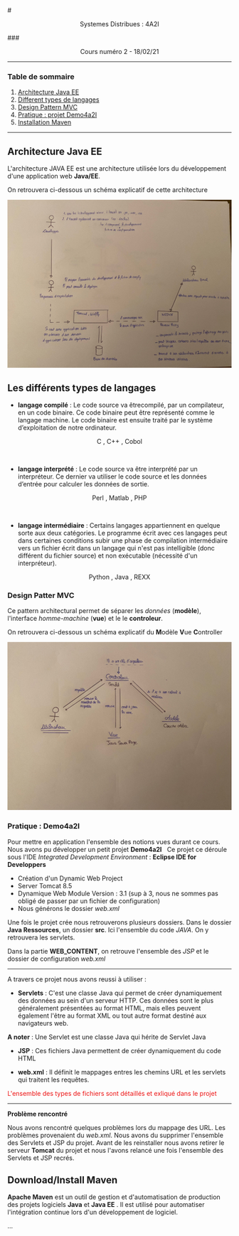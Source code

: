 #<center>Systemes Distribues : 4A2I</center>

###<center>Cours numéro 2 - 18/02/21</center>

------------------------

### Table de sommaire 
1. [Architecture Java EE](#AJEE)
2. [Different types de langages](#langages)
3. [Design Pattern MVC](#MVC)
4. [Pratique : projet Demo4a2I](#Demo4a2I)
5. [Installation Maven](#Maven)


------------------------

## Architecture Java EE <a name="AJEE"></a>
L'architecture JAVA EE est une architecture utilisée lors du développement d'une application web **Java/EE**.

On retrouvera ci-dessous un schéma explicatif de cette architecture

![TEST](https://github.com/Paul-Edgar/Systemes_Distribues_4A2I/blob/main/images/Architecture_JavaEE.jpg)

## Les différents types de langages <a name="langages"></a>
- **langage compilé** : Le code source va êtrecompilé, par un compilateur, en un code binaire. Ce code binaire peut être représenté comme le langage machine. Le code binaire est ensuite traité par le système d’exploitation de notre ordinateur.
 
<center> C , C++ , Cobol </center>

&nbsp;
- **langage interprété** : Le code source va être interprété par un interpréteur. Ce dernier va utiliser le code source et les données d’entrée pour calculer les données de sortie.

<center> Perl , Matlab  , PHP </center>

&nbsp;
- **langage intermédiaire** : Certains langages appartiennent en quelque sorte aux deux catégories. Le programme écrit avec ces langages peut dans certaines conditions subir une phase de compilation intermédiaire vers un fichier écrit dans un langage qui n'est pas intelligible (donc différent du fichier source) et non exécutable (nécessité d'un interpréteur).

<center> Python , Java , REXX </center>


### Design Patter MVC<a name="MVC"></a>
Ce pattern architectural permet de séparer les _données_ (**modèle**), l'interface _homme-machine_ (**vue**) et le le **controleur**.

On retrouvera ci-dessous un schéma explicatif du **M**odèle **V**ue **C**ontroller

![Design Patter MVC](https://github.com/Paul-Edgar/Systemes_Distribues_4A2I/blob/main/images/MCV.jpg)

### Pratique : Demo4a2I<a name="Demo4a2I"></a>

Pour mettre en application l'ensemble des notions vues durant ce cours. Nous avons pu développer un petit projet **Demo4a2I**
&nbsp;
Ce projet ce déroule sous l'IDE _Integrated Development Environment_ : **Eclipse IDE for Developpers**
&nbsp;
 * Création d'un Dynamic Web Project
 * Server Tomcat 8.5
 * Dynamique Web Module Version : 3.1 (sup à 3, nous ne sommes pas obligé de passer par un fichier de configuration)
 * Nous générons le dossier _web.xml_
 
Une fois le projet crée nous retrouverons plusieurs dossiers.
Dans le dossier **Java Ressources**, un dossier **src**. Ici l'ensemble du code _JAVA_. On y retrouvera les servlets.

Dans la partie **WEB_CONTENT**, on retrouve l'ensemble des _JSP_ et le dossier de configuration _web.xml_

----------------

A travers ce projet nous avons reussi à utiliser :
&nbsp;
 * **Servlets** : C'est une classe Java qui permet de créer dynamiquement des données au sein d'un serveur HTTP. Ces données sont le plus généralement présentées au format HTML, mais elles peuvent également l'être au format XML ou tout autre format destiné aux navigateurs web.

 **A noter** : Une Servlet est une classe Java qui hérite de Servlet Java

 * **JSP** : Ces fichiers Java  permettent de créer dynamiquement du code HTML

 * **web.xml** : Il définit le mappages entres les chemins URL et les servlets  qui traitent les requêtes.

  <span style="color: #ED1414 ">L'ensemble des types de fichiers sont détaillés et exliqué dans le projet</span>  

--------

**Problème rencontré**

Nous avons rencontré quelques problèmes lors du mappage des URL. Les problèmes provenaient du _web.xml_. Nous avons du supprimer l'ensemble des Servlets et JSP du projet.
Avant de les reinstaller nous avons retirer le serveur **Tomcat** du projet et nous l'avons relancé une fois l'ensemble des Servlets et JSP recrés.


## Download/Install Maven <a name="Maven"></a>
**Apache Maven** est un outil de gestion et d'automatisation de production des projets logiciels **Java**  et **Java EE** . Il est utilisé pour automatiser l'intégration continue lors d'un développement de logiciel. 

...
 




